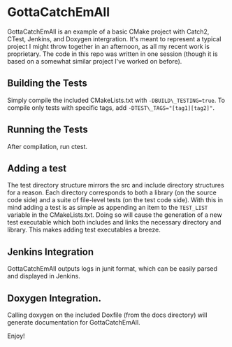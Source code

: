 # GottaCatchEmAll

GottaCatchEmAll is an example of a basic CMake project with Catch2, CTest, Jenkins, and Doxygen intergration.
It's meant to represent a typical project I might throw together in an afternoon, as all my recent work is proprietary.
The code in this repo was written in one session (though it is based on a somewhat similar project I've worked on before).

## Building the Tests

Simply compile the included CMakeLists.txt with `-DBUILD\_TESTING=true`.
To compile only tests with specific tags, add `-DTEST\_TAGS="[tag1][tag2]"`.

## Running the Tests

After compilation, run ctest.

## Adding a test

The test directory structure mirrors the src and include directory structures for a reason.
Each directory corresponds to both a library (on the source code side) and a suite of file-level tests (on the test code side). With this in mind adding a test is as simple as appending an item to the `TEST_LIST` variable in the CMakeLists.txt.
Doing so will cause the generation of a new test executable which both includes and links the necessary directory and library.
This makes adding test executables a breeze.

## Jenkins Integration

GottaCatchEmAll outputs logs in junit format, which can be easily parsed and displayed in Jenkins.

## Doxygen Integration.

Calling doxygen on the included Doxfile (from the docs directory) will generate documentation for GottaCatchEmAll.

Enjoy!
